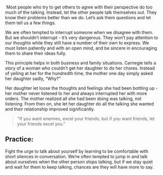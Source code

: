  Most people who try to get others to agree with their perspective do too much of the talking. Instead, let the other people talk themselves out. They know their problems better than we do. Let’s ask them questions and let them tell us a few things.  

We are often tempted to interrupt someone when we disagree with them. But we shouldn’t interrupt - it’s very dangerous. They won’t pay attention to our thoughts while they still have a number of their own to express. We must listen patiently and with an open mind, and be sincere in encouraging them to share their ideas fully.  

This principle helps in both business and family situations. Carnegie tells a story of a woman who couldn’t get her daughter to do her chores. Instead of yelling at her for the hundredth time, the mother one day simply asked her daughter sadly, “Why?”  

Her daughter let loose the thoughts and feelings she had been bottling up - her mother never listened to her and always interrupted her with more orders. The mother realized all she had been doing was talking, not listening. From then on, she let her daughter do all the talking she wanted and their relationship improved significantly.

> "If you want enemies, excel your friends; but if you want friends, let your friends excel you."

## Practice:

Fight the urge to talk about yourself by learning to be comfortable with short silences in conversation. We’re often tempted to jump in and talk about ourselves when the other person stops talking, but if we stay quiet and wait for them to keep talking, chances are they will have more to say.
